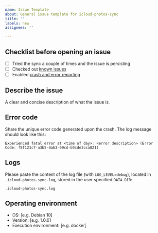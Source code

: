```yaml
---
name: Issue Template
about: General issue template for icloud-photos-sync
title: ''
labels: new
assignees: ''

---
```


## Checklist before opening an issue
- [ ] Tried the sync a couple of times and the issue is persisting
- [ ] Checked out [known issues](https://github.com/steilerDev/icloud-photos-sync/labels/class(known%20issue))
- [ ] Enabled [crash and error reporting](https://steilerdev.github.io/icloud-photos-sync/user-guides/error-reporting/)

## Describe the issue

A clear and concise description of what the issue is.

## Error code

Share the unique error code generated upon the crash. The log message should look like this:

```
Experienced fatal error at <time of day>: <error description> (Error Code: f5f121c7-a3b5-4ab3-99cd-b9cde3cca821)
```

## Logs

Please paste the content of the log file (with `LOG_LEVEL=debug`), located in `.icloud-photos-sync.log`, stored in the user specified `DATA_DIR`:

```
.icloud-photos-sync.log
```

## Operating environment

 - OS: [e.g. Debian 10]
 - Version: [e.g. 1.0.0]
 - Execution environment: [e.g. docker]
